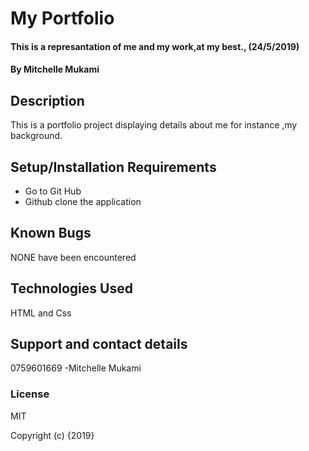 # My Portfolio


#### This is a represantation of me and my work,at my best., (24/5/2019)

#### By Mitchelle Mukami


## Description
This is a portfolio project displaying details about me for instance ,my background.


## Setup/Installation Requirements
* Go to Git Hub
* Github clone the application


## Known Bugs
NONE have been encountered


## Technologies Used
HTML and Css


## Support and contact details
0759601669 -Mitchelle Mukami


### License
MIT

Copyright (c) {2019}
